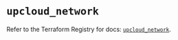 # `upcloud_network`

Refer to the Terraform Registry for docs: [`upcloud_network`](https://registry.terraform.io/providers/upcloudltd/upcloud/5.15.0/docs/resources/network).
